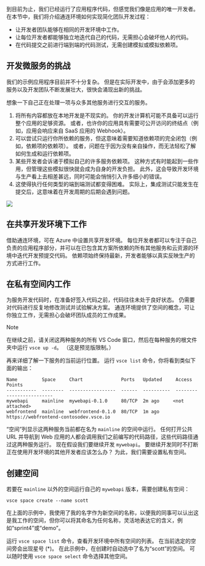 到目前为止，我们已经运行了应用程序代码，但感觉我们像是应用的唯一开发者。 在本节中，我们将介绍通连环境如何实现简化团队开发过程：
* 让开发者团队能够在相同的开发环境中工作。
* 让每位开发者都能够独立地迭代自己的代码，无需担心会破坏他人的代码。
* 在代码提交之前进行端到端的代码测试，无需创建模拟或模拟依赖项。

## <a name="challenges-with-developing-microservices"></a>开发微服务的挑战
我们的示例应用程序目前并不十分复杂。 但是在实际开发中，由于会添加更多的服务以及开发团队不断发展壮大，很快会涌现出新的挑战。

想象一下自己正在处理一项与众多其他服务进行交互的服务。

1. 将所有内容都放在本地开发是不现实的。 你的开发计算机可能不具备可以运行整个应用的足够资源。 或者，也许你的应用具有需要可公开访问的终结点（例如，应用会响应来自 SaaS 应用的 Webhook）。
1. 可以尝试只运行你所依赖的服务，但这意味着需要知道依赖项的完全闭包（例如，依赖项的依赖项）。 或者，问题在于因为没有亲自操作，而无法轻松了解如何生成和运行依赖项。
1. 某些开发者会诉诸于模拟自己的许多服务依赖项。 这种方式有时能起到一些作用，但管理这些模拟很快就会成为自身的开发负担。 此外，这会导致开发环境与生产看上去相差甚远，同时可能会悄悄引入许多细小的错误。
1. 这使得执行任何类型的端到端测试都变得困难。 实际上，集成测试只能发生在提交后，这意味着在开发周期的后期会遇到问题。

![](../media/microservices-challenges.png)


## <a name="work-in-a-shared-development-environment"></a>在共享开发环境下工作
借助通连环境，可在 Azure 中设置共享开发环境。 每位开发者都可以专注于自己负责的应用程序部分，并可以在已包含其方案所依赖的所有其他服务和云资源的环境中迭代开发预提交代码。 依赖项始终保持最新，开发者能够以真实反映生产的方式进行工作。

## <a name="work-in-your-own-space"></a>在私有空间内工作
为服务开发代码时，在准备好签入代码之前，代码往往未处于良好状态。 仍需要对代码进行反复地修改测试并试验解决方案。 通连环境提供了空间的概念，可让你独立工作，无需担心会破坏团队成员的工作成果。

> [!Note]
> 在继续之前，请关闭这两种服务的所有 VS Code 窗口，然后在每种服务的根文件夹中运行 `vsce up -d`。 （这是预览版限制。）

再来详细了解一下服务的当前运行位置。 运行 `vsce list` 命令，你将看到类似下面的输出：

```
Name         Space     Chart              Ports   Updated     Access Points
-----------  --------  -----------------  ------  ----------  -------------------------
mywebapi     mainline  mywebapi-0.1.0     80/TCP  2m ago     <not attached>
webfrontend  mainline  webfrontend-0.1.0  80/TCP  1m ago     https://webfrontend-contosodev.vsce.io
```

“空间”列显示这两种服务当前都在名为 `mainline` 的空间中运行。 任何打开公共 URL 并导航到 Web 应用的人都会调用我们之前编写的代码路径，这些代码路径通过这两种服务运行。 现在假设我们要继续开发 `mywebapi`。 要继续开发同时不打断正在使用开发环境的其他开发者应该怎么办？ 为此，我们需要设置私有空间。

## <a name="create-a-space"></a>创建空间
若要在 `mainline` 以外的空间运行自己的 `mywebapi` 版本，需要创建私有空间：
``` 
vsce space create --name scott
```

在上面的示例中，我使用了我的名字作为新空间的名称，以便我的同事可以认出这是我工作的空间，但你可以将其命名为任何名称，灵活地表达它的含义，例如“sprint4”或“demo”。 

运行 `vsce space list` 命令，查看开发环境中所有空间的列表。 在当前选定的空间旁会出现星号 (*)。 在此示例中，在创建时自动选中了名为“scott”的空间。 可以随时使用 `vsce space select` 命令选择其他空间。
